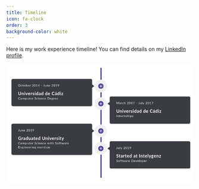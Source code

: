 ```yaml
---
title: Timeline
icon: fa-clock
order: 3
background-color: white
---
```


Here is my work experience timeline! You can find details on my [LinkedIn profile](https://www.linkedin.com/in/luis-gonzaga-rozo-bueno-0299b7166/).

![](assets/images/timeline.png)
